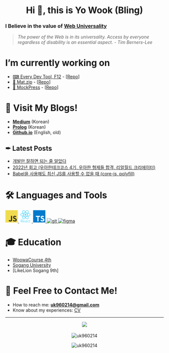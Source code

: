 <h1 align="center">Hi 👋, this is Yo Wook (Bling)</h1>

### I Believe in the value of [Web Universality](https://www.scientificamerican.com/article/long-live-the-web/)
> *The power of the Web is in its universality. Access by everyone regardless of disability is an essential aspect. - Tim Berners-Lee*

# I’m currently working on 
  - [⌨ Every Dev Tool, F12](https://f12.app) - [[Repo](https://github.com/woowacourse-teams/2022-f12)]
  - [🍖 Mat.zip](https://matzip.today) - [[Repo](https://github.com/The-Fellowship-of-the-matzip/mat.zip-front)]
  - [📌 MockPress](https://mockpress.github.io) - [[Repo](https://github.com/MockPress/mockpress)]


# 📝 Visit My Blogs!
  - [**Medium**](https://medium.com/@uk960214) (Korean)
  - [**Prolog**](https://prolog.techcourse.co.kr/uk960214/studylogs) (Korean)
  - [**Github.io**](https://uk960214.github.io/) (English, old)
## ✒ Latest Posts

<!-- BLOG-POST-LIST:START -->
- [개발만 잘하면 되는 줄 알았다](https://medium.com/@uk960214/%EA%B0%9C%EB%B0%9C%EB%A7%8C-%EC%9E%98%ED%95%98%EB%A9%B4-%EB%90%98%EB%8A%94-%EC%A4%84-%EC%95%8C%EC%95%98%EB%8B%A4-60619e54dad6?source=rss-94a83835968e------2)
- [2022년 회고 &lpar;우아한테크코스 4기, 우아한 형제들 합격, 리얼월드 크리에이터&rpar;](https://medium.com/@uk960214/2022%EB%85%84-%ED%9A%8C%EA%B3%A0-%EC%9A%B0%EC%95%84%ED%95%9C%ED%85%8C%ED%81%AC%EC%BD%94%EC%8A%A4-4%EA%B8%B0-%EC%9A%B0%EC%95%84%ED%95%9C-%ED%98%95%EC%A0%9C%EB%93%A4-%ED%95%A9%EA%B2%A9-%EB%A6%AC%EC%96%BC%EC%9B%94%EB%93%9C-%ED%81%AC%EB%A6%AC%EC%97%90%EC%9D%B4%ED%84%B0-c314d898ba80?source=rss-94a83835968e------2)
- [Babel을 사용해도 최신 JS를 사용할 수 없을 때 &lpar;core-js, polyfill&rpar;](https://medium.com/@uk960214/babel%EC%9D%84-%EC%82%AC%EC%9A%A9%ED%95%B4%EB%8F%84-%EC%B5%9C%EC%8B%A0-js-%EB%AC%B8%EB%B2%95%EC%9D%84-%EC%82%AC%EC%9A%A9%ED%95%A0-%EC%88%98-%EC%97%86%EC%9D%84-%EB%95%8C-core-js-polyfill-13db50aa7cf5?source=rss-94a83835968e------2)
<!-- BLOG-POST-LIST:END -->
  
# 🛠 Languages and Tools
<p align="left">
<a href="https://developer.mozilla.org/en-US/docs/Web/JavaScript" target="_blank" rel="noreferrer"> <img src="https://raw.githubusercontent.com/devicons/devicon/master/icons/javascript/javascript-original.svg" alt="javascript" width="40" height="40"/> </a> 
<a href="https://reactjs.org/" target="_blank" rel="noreferrer"> <img src="https://raw.githubusercontent.com/devicons/devicon/master/icons/react/react-original-wordmark.svg" alt="react" width="40" height="40"/> </a> 
<a href="https://www.typescriptlang.org/" target="_blank" rel="noreferrer"> <img src="https://raw.githubusercontent.com/devicons/devicon/master/icons/typescript/typescript-original.svg" alt="typescript" width="40" height="40"/> </a>
<a href="https://git-scm.com/" target="_blank" rel="noreferrer"> <img src="https://www.vectorlogo.zone/logos/git-scm/git-scm-icon.svg" alt="git" width="40" height="40"/> </a>
<a href="https://www.figma.com/" target="_blank" rel="noreferrer"> <img src="https://www.vectorlogo.zone/logos/figma/figma-icon.svg" alt="figma" width="40" height="40"/> </a> 
</p>

  
# 🎓 Education
  - [WoowaCourse 4th](https://github.com/woowacourse)
  - [Sogang University](https://wwwe.sogang.ac.kr/wwwe/index_new.html)
  - [LikeLion Sogang 9th]

# 📧 Feel Free to Contact Me!
- How to reach me: **uk960214@gmail.com**
- Know about my experiences: [CV](https://dazzling-naranja-50a.notion.site/FE-10befd931eb044b6838bafae9ff166d8)

---


<p align="center"> <img src="https://github-profile-trophy.vercel.app/?username=uk960214&theme=onedark" /> </p>
<p align="center"><img align="center" src="https://github-readme-stats.vercel.app/api?username=uk960214&show_icons=true&theme=dark&locale=en" alt="uk960214" /></p>
<p align="center"> <img src="https://komarev.com/ghpvc/?username=uk960214&label=Profile%20views&color=0e75b6&style=flat" alt="uk960214" /> </p>
